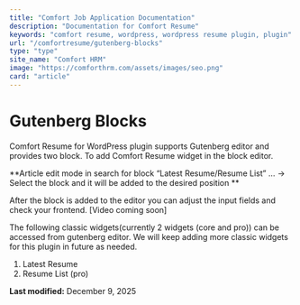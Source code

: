 ```yaml
---
title: "Comfort Job Application Documentation"
description: "Documentation for Comfort Resume"
keywords: "comfort resume, wordpress, wordpress resume plugin, plugin"
url: "/comfortresume/gutenberg-blocks"
type: "type"
site_name: "Comfort HRM"
image: "https://comforthrm.com/assets/images/seo.png"
card: "article"
---
```

# Gutenberg Blocks

Comfort Resume for WordPress plugin supports Gutenberg editor and provides two block. To add Comfort Resume widget in the block editor.

**Article edit mode in search for block “Latest Resume/Resume List” … -> Select the block and it will be added to the desired position **


After the block is added to the editor you can adjust the input fields and check your frontend.
\[Video coming soon\]

The following classic widgets(currently 2 widgets (core and pro)) can be accessed from gutenberg editor. We will keep adding more classic widgets for this plugin in future as needed.

1.  Latest Resume
2.  Resume List (pro)

**Last modified:** December 9, 2025